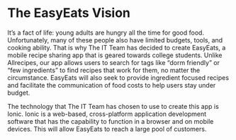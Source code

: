 # The EasyEats Vision
It’s a fact of life: young adults are hungry all the time for good food. Unfortunately, many of these people also have limited budgets, tools, and cooking ability. That is why The IT Team has decided to create EasyEats, a mobile recipe sharing app that is geared towards college students. Unlike Allrecipes, our app allows users to search for tags like “dorm friendly” or “few ingredients” to find recipes that work for them, no matter the circumstance. EasyEats will also seek to provide ingredient focused recipes and facilitate the communication of food costs to help users stay under budget. 

The technology that The IT Team has chosen to use to create this app is Ionic. Ionic is a web-based, cross-platform application development software that has the capability to function in a browser and on mobile devices. This will allow EasyEats to reach a large pool of customers. 